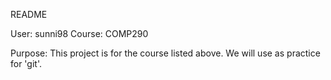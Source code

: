 README

User: sunni98
Course: COMP290

Purpose:
This project is for the course listed above.
We will use as practice for 'git'.
